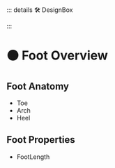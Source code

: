 ::: details 🛠 DesignBox



:::

# 🟠 <move>Foot Overview </move>

## Foot Anatomy

- Toe
- Arch
- Heel

## Foot Properties
- FootLength

